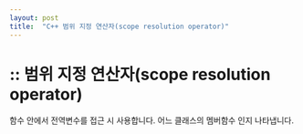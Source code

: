 ```yaml
---
layout: post
title:  "C++ 범위 지정 연산자(scope resolution operator)"
---
```


# :: 범위 지정 연산자(scope resolution operator)

함수 안에서 전역변수를 접근 시 사용합니다.
어느 클래스의 멤버함수 인지 나타냅니다.
